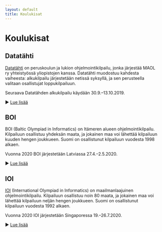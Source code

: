 ```yaml
---
layout: default
title: Koulukisat
---
```





# Koulukisat
## Datatähti

[Datatähti](https://datatahti.fi/) on peruskoulun ja lukion ohjelmointikilpailu, jonka järjestää MAOL ry yhteistyössä yliopistojen kanssa. Datatähti muodostuu kahdesta vaiheesta: alkukilpailu järjestetään netissä syksyllä, ja sen perusteella valitaan osallistujat loppukilpailuun.

Seuraava Datatähden alkukilpailu käydään 30.9.–13.10.2019.

▶ [Lue lisää](http://kisakoodaus.fi/dt.php)
## BOI

BOI (Baltic Olympiad in Informatics) on Itämeren alueen ohjelmointikilpailu. Kilpailuun osallistuu yhdeksän maata, ja jokainen maa voi lähettää kilpailuun kuuden hengen joukkueen. Suomi on osallistunut kilpailuun vuodesta 1998 alkaen.

Vuonna 2020 BOI järjestetään Latviassa 27.4.–2.5.2020.

▶ [Lue lisää](http://kisakoodaus.fi/boi.php)
## IOI

[IOI](https://ioinformatics.org/) (International Olympiad in Informatics) on maailmanlaajuinen ohjelmointikilpailu. Kilpailuun osallistuu noin 80 maata, ja jokainen maa voi lähettää kilpailuun neljän hengen joukkueen. Suomi on osallistunut kilpailuun vuodesta 1992 alkaen.

Vuonna 2020 IOI järjestetään Singaporessa 19.–26.7.2020.

▶ [Lue lisää](http://kisakoodaus.fi/ioi.php)
